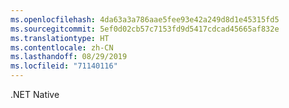 ```yaml
---
ms.openlocfilehash: 4da63a3a786aae5fee93e42a249d8d1e45315fd5
ms.sourcegitcommit: 5ef0d02cb57c7153fd9d5417cdcad45665af832e
ms.translationtype: HT
ms.contentlocale: zh-CN
ms.lasthandoff: 08/29/2019
ms.locfileid: "71140116"
---
```

.NET Native